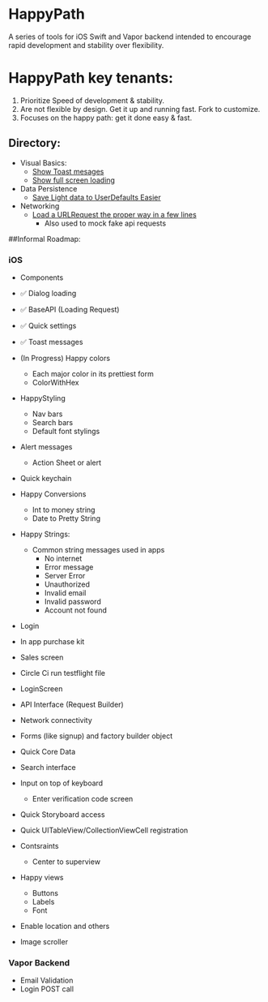 # HappyPath

A series of tools for iOS Swift and Vapor backend intended to encourage rapid development and stability over flexibility.


# HappyPath key tenants:
1. Prioritize Speed of development & stability.
2. Are not flexible by design.  Get it up and running fast. Fork to customize. 
3. Focuses on the happy path: get it done easy & fast. 


## Directory: 
- Visual Basics:
    - [Show Toast mesages](https://github.com/rcaraway/HappyToast)
    - [Show full screen loading](https://github.com/rcaraway/HappyLoader)
- Data Persistence
    - [Save Light data to UserDefaults Easier](https://github.com/rcaraway/HappyDefaults)
- Networking
    - [Load a URLRequest the proper way in a few lines](https://github.com/rcaraway/HappyAPIService)
        - Also used to mock fake api requests


##Informal Roadmap: 
### iOS
- Components
- ✅ Dialog loading
- ✅ BaseAPI (Loading Request)
- ✅ Quick settings
- ✅ Toast messages
- (In Progress) Happy colors
    - Each major color in its prettiest form
    - ColorWithHex
- HappyStyling 
    - Nav bars
    - Search bars
    - Default font stylings
- Alert messages
    - Action Sheet or alert
- Quick keychain
- Happy Conversions
    - Int to money string
    - Date to Pretty String
- Happy Strings: 
    - Common string messages used in apps
        - No internet 
        - Error message 
        - Server Error
        - Unauthorized
        - Invalid email
        - Invalid password
        - Account not found
- Login
- In app purchase kit 
- Sales screen
- Circle Ci run testflight file


- LoginScreen
- API Interface (Request Builder)
- Network connectivity
- Forms (like signup) and factory builder object
-  Quick Core Data
- Search interface

- Input on top of keyboard
    - Enter verification code screen
- Quick Storyboard access
- Quick UITableView/CollectionViewCell registration
- Contsraints
    - Center to superview
- Happy views
    - Buttons 
    - Labels
    - Font
- Enable location and others
- Image scroller

### Vapor Backend
- Email Validation
- Login POST call
